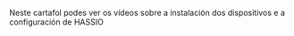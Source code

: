 Neste cartafol podes ver os vídeos sobre a instalación dos dispositivos e a configuración de HASSIO
